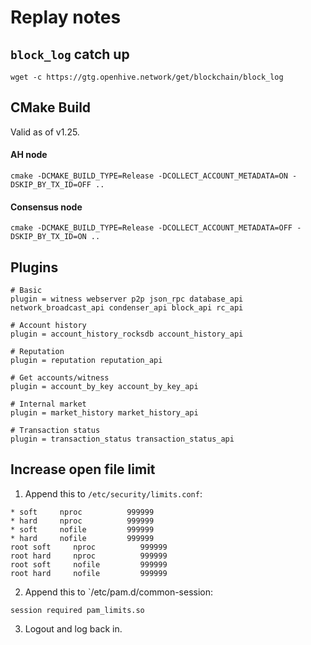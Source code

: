 # Replay notes

## `block_log` catch up

```
wget -c https://gtg.openhive.network/get/blockchain/block_log
```

## CMake Build

Valid as of v1.25.

#### AH node
```
cmake -DCMAKE_BUILD_TYPE=Release -DCOLLECT_ACCOUNT_METADATA=ON -DSKIP_BY_TX_ID=OFF ..
```

#### Consensus node
```
cmake -DCMAKE_BUILD_TYPE=Release -DCOLLECT_ACCOUNT_METADATA=OFF -DSKIP_BY_TX_ID=ON ..
```

## Plugins
```
# Basic
plugin = witness webserver p2p json_rpc database_api network_broadcast_api condenser_api block_api rc_api

# Account history
plugin = account_history_rocksdb account_history_api

# Reputation
plugin = reputation reputation_api

# Get accounts/witness
plugin = account_by_key account_by_key_api

# Internal market
plugin = market_history market_history_api

# Transaction status
plugin = transaction_status transaction_status_api
```

## Increase open file limit

1. Append this to `/etc/security/limits.conf`:
```
* soft     nproc          999999    
* hard     nproc          999999   
* soft     nofile         999999   
* hard     nofile         999999
root soft     nproc          999999    
root hard     nproc          999999   
root soft     nofile         999999   
root hard     nofile         999999
```

2. Append this to `/etc/pam.d/common-session:
```
session required pam_limits.so
```

3. Logout and log back in.
